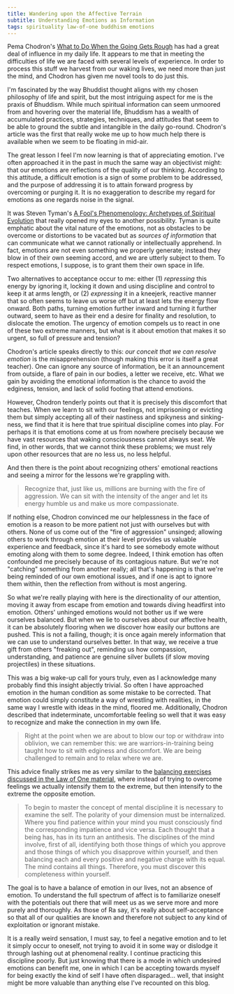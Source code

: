 ```yaml
---
title: Wandering upon the Affective Terrain
subtitle: Understanding Emotions as Information
tags: spirituality law-of-one buddhism emotions
---
```


Pema Chodron's [What to Do When the Going Gets Rough](http://www.lionsroar.com/pema-chodron-what-to-do-when-the-going-gets-rough/) has had a great deal of influence in my daily life.  It appears to me that in meeting the difficulties of life we are faced with several levels of experience.  In order to process this stuff we harvest from our waking lives, we need more than just the mind, and Chodron has given me novel tools to do just this.

I'm fascinated by the way Bhuddist thought aligns with my chosen philosophy of life and spirit, but the most intriguing aspect for me is the praxis of Bhuddism.  While much spiritual information can seem unmoored from and hovering over the material life, Bhuddism has a wealth of accumulated practices, strategies, techniques, and attitudes that seem to be able to ground the subtle and intangible in the daily go-round.  Chodron's article was the first that really woke me up to how much help there is available when we seem to be floating in mid-air.

The great lesson I feel I'm now learning is that of appreciating emotion.  I've often approached it in the past in much the same way an objectivist might: that our emotions are reflections of the quality of our thinking.  According to this attitude, a difficult emotion is a sign of some problem to be addressed, and the purpose of addressing it is to attain forward progress by overcoming or purging it.  It is no exaggeration to describe my regard for emotions as one regards noise in the signal.

It was Steven Tyman's [A Fool's Phenomenology: Archetypes of Spiritual Evolution](https://www.amazon.com/Fools-Phenomenology-Archetypes-Spiritual-Evolution/dp/0761833560) that really opened my eyes to another possibility.  Tyman is quite emphatic about the vital nature of the emotions, not as obstacles to be overcome or distortions to be vacated but as _sources of information_ that can communicate what we cannot rationally or intellectually apprehend.  In fact, emotions are not even something we properly generate; instead they blow in of their own seeming accord, and we are utterly subject to them.  To respect emotions, I suppose, is to grant them their own space in life.  

Two alternatives to acceptance occur to me: either (1) _repressing_ this energy by ignoring it, locking it down and using discipline and control to keep it at arms length, or (2) _expressing_ it in a kneejerk, reactive manner that so often seems to leave us worse off but at least lets the energy flow onward.  Both paths, turning emotion further inward and turning it further outward, seem to have as their end a desire for finality and resolution, to dislocate the emotion.  The urgency of emotion compels us to react in one of these two extreme manners, but what is it about emotion that makes it so urgent, so full of pressure and tension?

Chodron's article speaks directly to this: _our conceit that we can resolve emotion_ is the misapprehension (though making this error is itself a great teacher).  One can ignore any source of information, be it an announcement from outside, a flare of pain in our bodies, a letter we receive, etc.  What we gain by avoiding the emotional information is the chance to avoid the edginess, tension, and lack of solid footing that attend emotions.

However, Chodron tenderly points out that it is precisely this discomfort that teaches.  When we learn to sit with our feelings, not imprisoning or evicting them but simply accepting all of their nastiness and spikyness and sinking-ness, we find that it is here that true spiritual discipline comes into play.  For perhaps it is that emotions come at us from nowhere precisely because we have vast resources that waking consciousness cannot always seat.  We find, in other words, that we cannot think these problems; we must rely upon other resources that are no less us, no less helpful.

And then there is the point about recognizing others' emotional reactions and seeing a mirror for the lessons we're grappling with.

> Recognize that, just like us, millions are burning with the fire of aggression. We can sit with the intensity of the anger and let its energy humble us and make us more compassionate.

If nothing else, Chodron convinced me our helplessness in the face of emotion is a reason to be more patient not just with ourselves but with others.  None of us come out of the "fire of aggression" unsinged; allowing others to work through emotion at their level provides us valuable experience and feedback, since it's hard to see somebody emote without emoting along with them to some degree.  Indeed, I think emotion has often confounded me precisely because of its contagious nature.  But we're not "catching" something from another really; all that's happening is that we're being reminded of our own emotional issues, and if one is apt to ignore them within, then the reflection from without is most angering.

So what we're really playing with here is the directionality of our attention, moving it away from escape from emotion and towards diving headfirst into emotion.  Others' unhinged emotions would not bother us if we were ourselves balanced.  But when we lie to ourselves about our affective health, it can be absolutely flooring when we discover how easily our buttons are pushed.  This is not a failing, though; it is once again merely information that we can use to understand ourselves better.  In that way, we receive a true gift from others "freaking out", reminding us how compassion, understanding, and patience are genuine silver bullets (if slow moving projectiles) in these situations.

This was a big wake-up call for yours truly, even as I acknowledge many probably find this insight abjectly trivial.  So often I have approached emotion in the human condition as some mistake to be corrected.  That emotion could simply constitute a way of wrestling with realities, in the same way I wrestle with ideas in the mind, floored me.  Additionally, Chodron described that indeterminate, uncomfortable feeling so well that it was easy to recognize and make the connection in my own life.

> Right at the point when we are about to blow our top or withdraw into oblivion, we can remember this: we are warriors-in-training being taught how to sit with edginess and discomfort. We are being challenged to remain and to relax where we are.

This advice finally strikes me as very similar to the [balancing exercises discussed in the Law of One material](http://www.lawofone.info/results.php?s=5#2), where instead of trying to overcome feelings we actually intensify them to the extreme, but then intensify to the extreme the opposite emotion.  

> To begin to master the concept of mental discipline it is necessary to examine the self. The polarity of your dimension must be internalized. Where you find patience within your mind you must consciously find the corresponding impatience and vice versa. Each thought that a being has, has in its turn an antithesis. The disciplines of the mind involve, first of all, identifying both those things of which you approve and those things of which you disapprove within yourself, and then balancing each and every positive and negative charge with its equal. The mind contains all things. Therefore, you must discover this completeness within yourself.

The goal is to have a balance of emotion in our lives, not an absence of emotion.  To understand the full spectrum of affect is to familiarize oneself with the potentials out there that will meet us as we serve more and more purely and thoroughly.  As those of Ra say, it's really about self-acceptance so that all of our qualities are known and therefore not subject to any kind of exploitation or ignorant mistake.

It is a really weird sensation, I must say, to feel a negative emotion and to let it simply occur to oneself, not trying to avoid it in some way or dislodge it through lashing out at phenomenal reality.  I continue practicing this discipline poorly.  But just knowing that there is a mode in which undesired emotions can benefit me, one in which I can be accepting towards myself for being exactly the kind of self I have often disparaged… well, that insight might be more valuable than anything else I've recounted on this blog.